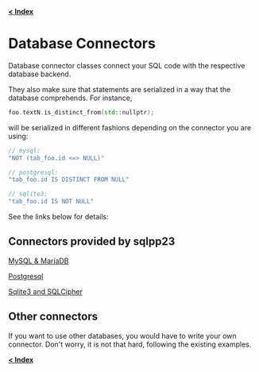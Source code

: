 [**\< Index**](/docs/README.md)

# Database Connectors

Database connector classes connect your SQL code with the respective database backend.

They also make sure that statements are serialized in a way that the database comprehends. For instance,

```C++
foo.textN.is_distinct_from(std::nullptr);
```

will be serialized in different fashions depending on the connector you are using:

```C++
// mysql:
"NOT (tab_foo.id <=> NULL)"

// postgresql:
"tab_foo.id IS DISTINCT FROM NULL"

// sqlite3:
"tab_foo.id IS NOT NULL"
```

See the links below for details:

## Connectors provided by sqlpp23

[MySQL & MariaDB](/docs/connectors/mysql.md)

[Postgresql](/docs/connectors/postgresql.md)

[Sqlite3 and SQLCipher](/docs/connectors/postgresql.md)

## Other connectors

If you want to use other databases, you would have to write your own connector.
Don't worry, it is not that hard, following the existing examples.

[**\< Index**](/docs/README.md)
